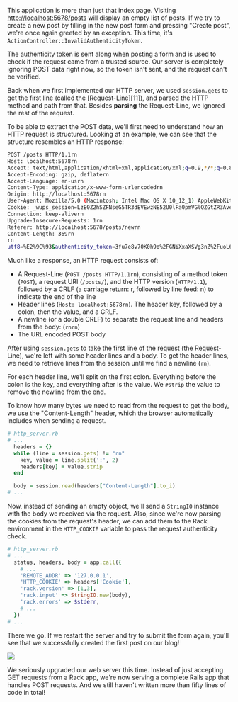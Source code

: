 This application is more than just that index page. Visiting [http://localhost:5678/posts]({{localhost:5678}}) will display an empty list of posts. If we try to create a new post by filling in the new post form and pressing "Create post", we're once again greeted by an exception. This time, it's `ActionController::InvalidAuthenticityToken`.

The authenticity token is sent along when posting a form and is used to check if the request came from a trusted source. Our server is completely ignoring POST data right now, so the token isn't sent, and the request can't be verified.

Back when we first implemented our HTTP server, we used `session.gets` to get the first line (called the [Request-Line][11]), and parsed the HTTP method and path from that. Besides **parsing** the Request-Line, we ignored the rest of the request.

To be able to extract the POST data, we'll first need to understand how an HTTP request is structured. Looking at an example, we can see that the structure resembles an HTTP response:

```sh 
POST /posts HTTP/1.1rn
Host: localhost:5678rn
Accept: text/html,application/xhtml+xml,application/xml;q=0.9,*/*;q=0.8rn
Accept-Encoding: gzip, deflatern
Accept-Language: en-usrn
Content-Type: application/x-www-form-urlencodedrn
Origin: http://localhost:5678rn
User-Agent: Mozilla/5.0 (Macintosh; Intel Mac OS X 10_12_1) AppleWebKit/602.2.14 (KHTML, like Gecko) Version/10.0.1 Safari/602.2.14rn
Cookie: _wups_session=LzE0Z2hSZFNseG5TR3dEVEwzNE52U0lFa0pmVGlQZGtZR3AveWlyMEFvUHRPeXlQUzQ4L0xlKzNLVWtqYld2cjdiWkpmclZIaEhJd1R6eDhaZThFbVBlN2p6QWpJdllHL2F4Z3VseUZ6NU1BRTU5Y1crM2lLRVY0UzdSZkpwYkt2SGFLZUQrYVFvaFE0VjZmZlIrNk5BPT0tLUpLTHQvRHQ0T3FycWV0ZFZhVHZWZkE9PQ%3D%3D--4ef4508c936004db748da10be58731049fa190eern
Connection: keep-alivern
Upgrade-Insecure-Requests: 1rn
Referer: http://localhost:5678/posts/newrn
Content-Length: 369rn
rn
utf8=%E2%9C%93&authenticity_token=3fu7e8v70K0h9o%2FGNiXxaXSVg3nZ%2FuoL60nlhssUEHpQRz%2BM4ZIHjQduQMexvXrNoC2pjmhNPI4xNNA0Qkh5Lg%3D%3D&post%5Btitle%5D=My+first+post&post%5Bcreated_at%281i%29%5D=2017&post%5Bcreated_at%282i%29%5D=1&post%5Bcreated_at%283i%29%5D=23&post%5Bcreated_at%284i%29%5D=18&post%5Bcreated_at%285i%29%5D=47&post%5Bbody%5D=It+works%21&commit=Create+Post
```

Much like a response, an HTTP request consists of:

* A Request-Line (`POST /posts HTTP/1.1rn`), consisting of a method token (`POST`), a request URI (`/posts/`), and the HTTP version (`HTTP/1.1`), followed by a CRLF (a carriage return: r, followed by line feed: n) to indicate the end of the line
* Header lines (`Host: localhost:5678rn`). The header key, followed by a colon, then the value, and a CRLF.
* A newline (or a double CRLF) to separate the request line and headers from the body: (`rnrn`)
* The URL encoded POST body

After using `session.gets` to take the first line of the request (the Request-Line), we're left with some header lines and a body. To get the header lines, we need to retrieve lines from the session until we find a newline (`rn`).

For each header line, we'll split on the first colon. Everything before the colon is the key, and everything after is the value. We `#strip` the value to remove the newline from the end.

To know how many bytes we need to read from the request to get the body, we use the "Content-Length" header, which the browser automatically includes when sending a request.

```ruby
# http_server.rb
# ...
  headers = {}
  while (line = session.gets) != "rn"
    key, value = line.split(':', 2)
    headers[key] = value.strip
  end

  body = session.read(headers["Content-Length"].to_i)
# ...
```    

Now, instead of sending an empty object, we'll send a `StringIO` instance with the body we received via the request. Also, since we're now parsing the cookies from the request's header, we can add them to the Rack environment in the `HTTP_COOKIE` variable to pass the request authenticity check.

```ruby    
# http_server.rb
# ...
  status, headers, body = app.call({
    # ...
    'REMOTE_ADDR' => '127.0.0.1',
    'HTTP_COOKIE' => headers['Cookie'],
    'rack.version' => [1,3],
    'rack.input' => StringIO.new(body),
    'rack.errors' => $stderr,
    # ...
  })
# ...
```

There we go. If we restart the server and try to submit the form again, you'll see that we successfully created the first post on our blog!

![](https://github.com/Codevolve/next/blob/master/courses/community/Ruby%20Magic/assets/first-post.png?raw=true)

We seriously upgraded our web server this time. Instead of just accepting GET requests from a Rack app, we're now serving a complete Rails app that handles POST requests. And we still haven't written more than fifty lines of code in total!
